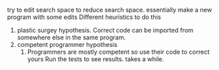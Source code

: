 try to edit search space to reduce search space. essentially make a new program with some edits
Different heuristics to do this
1. plastic surgey hypothesis. Correct code can be imported from somewhere else in the same program.
2. competent programmer hypothesis
	1. Programmers are mostly competent so use their code to correct yours
Run the tests to see results. takes a while.